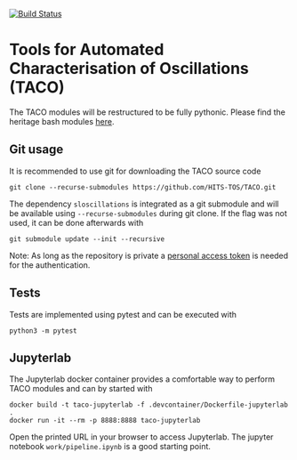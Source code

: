 [![Build Status](https://jenkins.h-its.org/buildStatus/icon?job=TOS%2FTACO%2Fmain)](https://jenkins.h-its.org/job/TOS/job/TACO/job/main/)

# Tools for Automated Characterisation of Oscillations (TACO)

The TACO modules will be restructured to be fully pythonic. Please find the heritage bash modules [here](README-legacy.md).


## Git usage

It is recommended to use git for downloading the TACO source code

```
git clone --recurse-submodules https://github.com/HITS-TOS/TACO.git
```

The dependency `sloscillations` is integrated as a git submodule and will be available using `--recurse-submodules` during git clone. If the flag was not used, it can be done afterwards with

```
git submodule update --init --recursive
```

Note: As long as the repository is private a [personal access token](https://docs.github.com/en/authentication/keeping-your-account-and-data-secure/creating-a-personal-access-token) is needed for the authentication.


## Tests

Tests are implemented using pytest and can be executed with

```
python3 -m pytest
```


## Jupyterlab

The Jupyterlab docker container provides a comfortable way to perform TACO modules and can by started with

```
docker build -t taco-jupyterlab -f .devcontainer/Dockerfile-jupyterlab .
docker run -it --rm -p 8888:8888 taco-jupyterlab
```

Open the printed URL in your browser to access Jupyterlab. The jupyter notebook `work/pipeline.ipynb` is a good starting point.
